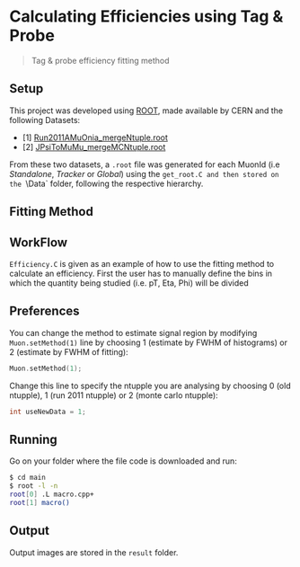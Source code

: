# Calculating Efficiencies using Tag & Probe

> Tag &amp; probe efficiency fitting method

## Setup

This project was developed using [ROOT](https://root.cern.ch/root/html534/guides/users-guide/InstallandBuild.html), made available by CERN and the following Datasets:
* [1] [Run2011AMuOnia_mergeNtuple.root](https://drive.google.com/drive/u/0/folders/1Nu9Al7SV1F60TMFxKZVBIMvgEWAdzida)
* [2] [JPsiToMuMu_mergeMCNtuple.root](https://drive.google.com/drive/u/0/folders/1Nu9Al7SV1F60TMFxKZVBIMvgEWAdzida)

From these two datasets, a `.root` file was generated for each MuonId (i.e *Standalone*, *Tracker* or *Global*) using the `get_root.C and then stored on the `\Data` folder, following the respective hierarchy.

## Fitting Method




## WorkFlow

`Efficiency.C` is given as an example of how to use the fitting method to calculate an efficiency.
First the user has to manually define the bins in which the quantity being studied (i.e. pT, Eta, Phi) will be divided

## Preferences

You can change the method to estimate signal region by modifying `Muon.setMethod(1)` line by choosing 1 (estimate by FWHM of histograms) or 2 (estimate by FWHM of fitting):

```cpp
Muon.setMethod(1);
```

Change this line to specify the ntupple you are analysing by choosing 0 (old ntupple), 1 (run 2011 ntupple) or 2 (monte carlo ntupple):

```cpp
int useNewData = 1;
```

## Running

Go on your folder where the file code is downloaded and run:

```sh
$ cd main
$ root -l -n
root[0] .L macro.cpp+
root[1] macro()
```

## Output
Output images are stored in the `result` folder.
